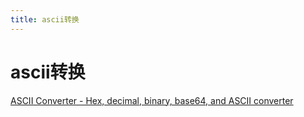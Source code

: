 ```yaml
---
title: ascii转换
---
```


# ascii转换

[ASCII Converter - Hex, decimal, binary, base64, and ASCII converter](https://www.branah.com/ascii-converter)